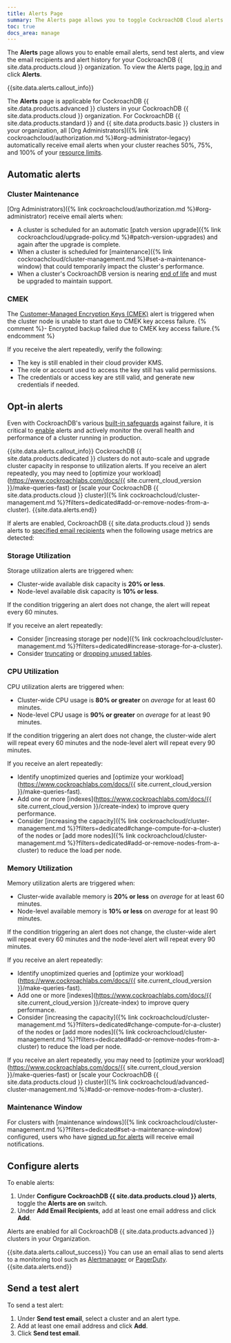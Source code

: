 ```yaml
---
title: Alerts Page
summary: The Alerts page allows you to toggle CockroachDB Cloud alerts and view alert history.
toc: true
docs_area: manage
---
```


The **Alerts** page allows you to enable email alerts, send test alerts, and view the email recipients and alert history for your CockroachDB {{ site.data.products.cloud }} organization. To view the Alerts page, [log in](https://cockroachlabs.cloud/) and click **Alerts**. 

{{site.data.alerts.callout_info}}

The **Alerts** page is applicable for CockroachDB {{ site.data.products.advanced }} clusters in your CockroachDB {{ site.data.products.cloud }} organization. For CockroachDB {{ site.data.products.standard }} and {{ site.data.products.basic }} clusters in your organization, all [Org Administrators]({% link cockroachcloud/authorization.md %}#org-administrator-legacy) automatically receive email alerts when your cluster reaches 50%, 75%, and 100% of your [resource limits](https://www.cockroachlabs.com/docs/{{site.current_cloud_version}}/architecture/glossary#resource-limits).

## Automatic alerts

### Cluster Maintenance

[Org Administrators]({% link cockroachcloud/authorization.md %}#org-administrator) receive email alerts when:

- A cluster is scheduled for an automatic [patch version upgrade]({% link cockroachcloud/upgrade-policy.md %}#patch-version-upgrades) and again after the upgrade is complete. 
- When a cluster is scheduled for [maintenance]({% link cockroachcloud/cluster-management.md %}#set-a-maintenance-window) that could temporarily impact the cluster's performance. 
- When a cluster's CockroachDB version is nearing [end of life](https://www.cockroachlabs.com/docs/releases/release-support-policy#support-cycle) and must be upgraded to maintain support.

### CMEK

The [Customer-Managed Encryption Keys (CMEK)](https://www.cockroachlabs.com/docs/cockroachcloud/cmek) alert is triggered when the cluster node is unable to start due to CMEK key access failure.
{% comment %}- Encrypted backup failed due to CMEK key access failure.{% endcomment %}

If you receive the alert repeatedly, verify the following:

- The key is still enabled in their cloud provider KMS. 
- The role or account used to access the key still has valid permissions. 
- The credentials or access key are still valid, and generate new credentials if needed.

## Opt-in alerts

Even with CockroachDB's various [built-in safeguards](https://www.cockroachlabs.com/docs/{{site.current_cloud_version}}/frequently-asked-questions#how-does-cockroachdb-survive-failures) against failure, it is critical to [enable](#configure-alerts) alerts and actively monitor the overall health and performance of a cluster running in production.

{{site.data.alerts.callout_info}}
CockroachDB {{ site.data.products.dedicated }} clusters do not auto-scale and upgrade cluster capacity in response to utilization alerts. If you receive an alert repeatedly, you may need to [optimize your workload](https://www.cockroachlabs.com/docs/{{ site.current_cloud_version }}/make-queries-fast) or [scale your CockroachDB {{ site.data.products.cloud }} cluster]({% link cockroachcloud/cluster-management.md %}?filters=dedicated#add-or-remove-nodes-from-a-cluster).
{{site.data.alerts.end}}

If alerts are enabled, CockroachDB {{ site.data.products.cloud }} sends alerts to [specified email recipients](#configure-alerts) when the following usage metrics are detected:

### Storage Utilization

Storage utilization alerts are triggered when:

- Cluster-wide available disk capacity is **20% or less**.
- Node-level available disk capacity is **10% or less**.

If the condition triggering an alert does not change, the alert will repeat every 60 minutes.

If you receive an alert repeatedly:

- Consider [increasing storage per node]({% link cockroachcloud/cluster-management.md %}?filters=dedicated#increase-storage-for-a-cluster).
- Consider [truncating](https://www.cockroachlabs.com/docs/{{site.current_cloud_version}}/truncate) or [dropping unused tables](https://www.cockroachlabs.com/docs/{{site.current_cloud_version}}/drop-table).

### CPU Utilization

CPU utilization alerts are triggered when:

- Cluster-wide CPU usage is **80% or greater** on *average* for at least 60 minutes.
- Node-level CPU usage is **90% or greater** on *average* for at least 90 minutes.

If the condition triggering an alert does not change, the cluster-wide alert will repeat every 60 minutes and the node-level alert will repeat every 90 minutes.

If you receive an alert repeatedly:

- Identify unoptimized queries and [optimize your workload](https://www.cockroachlabs.com/docs/{{ site.current_cloud_version }}/make-queries-fast). 
- Add one or more [indexes](https://www.cockroachlabs.com/docs/{{ site.current_cloud_version }}/create-index) to improve query performance.
- Consider [increasing the capacity]({% link cockroachcloud/cluster-management.md %}?filters=dedicated#change-compute-for-a-cluster) of the nodes or [add more nodes]({% link cockroachcloud/cluster-management.md %}?filters=dedicated#add-or-remove-nodes-from-a-cluster) to reduce the load per node. 

### Memory Utilization

Memory utilization alerts are triggered when:

- Cluster-wide available memory is **20% or less** on *average* for at least 60 minutes.
- Node-level available memory is **10% or less** on *average* for at least 90 minutes.

If the condition triggering an alert does not change, the cluster-wide alert will repeat every 60 minutes and the node-level alert will repeat every 90 minutes.

If you receive an alert repeatedly:

- Identify unoptimized queries and [optimize your workload](https://www.cockroachlabs.com/docs/{{ site.current_cloud_version }}/make-queries-fast). 
- Add one or more [indexes](https://www.cockroachlabs.com/docs/{{ site.current_cloud_version }}/create-index) to improve query performance.
- Consider [increasing the capacity]({% link cockroachcloud/cluster-management.md %}?filters=dedicated#change-compute-for-a-cluster) of the nodes or [add more nodes]({% link cockroachcloud/cluster-management.md %}?filters=dedicated#add-or-remove-nodes-from-a-cluster) to reduce the load per node. 

If you receive an alert repeatedly, you may need to [optimize your workload](https://www.cockroachlabs.com/docs/{{ site.current_cloud_version }}/make-queries-fast) or [scale your CockroachDB {{ site.data.products.cloud }} cluster]({% link cockroachcloud/advanced-cluster-management.md %}#add-or-remove-nodes-from-a-cluster).

### Maintenance Window 

For clusters with [maintenance windows]({% link cockroachcloud/cluster-management.md %}?filters=dedicated#set-a-maintenance-window) configured, users who have [signed up for alerts](#configure-alerts) will receive email notifications.

## Configure alerts

To enable alerts:

1. Under **Configure CockroachDB {{ site.data.products.cloud }} alerts**, toggle the **Alerts are on** switch.
1. Under **Add Email Recipients**, add at least one email address and click **Add**.

Alerts are enabled for all CockroachDB {{ site.data.products.advanced }} clusters in your Organization.

{{site.data.alerts.callout_success}}
You can use an email alias to send alerts to a monitoring tool such as [Alertmanager](https://prometheus.io/docs/alerting/latest/alertmanager/) or [PagerDuty](https://www.pagerduty.com/).
{{site.data.alerts.end}}

## Send a test alert

To send a test alert:

1. Under **Send test email**, select a cluster and an alert type.
1. Add at least one email address and click **Add**.
1. Click **Send test email**.
